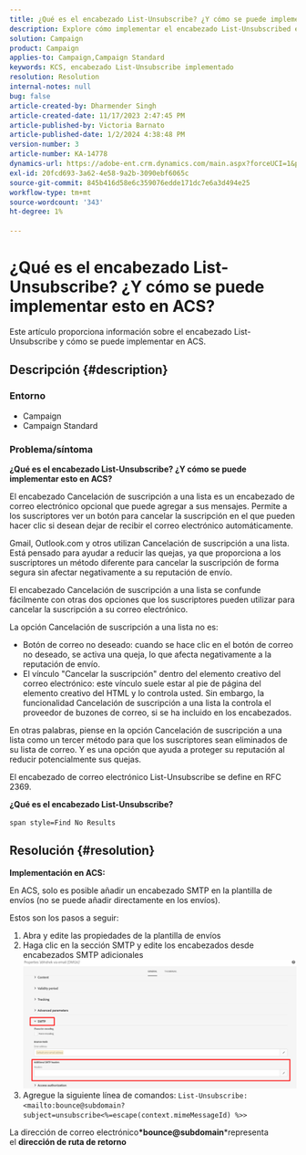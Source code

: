 ```yaml
---
title: ¿Qué es el encabezado List-Unsubscribe? ¿Y cómo se puede implementar esto en ACS?
description: Explore cómo implementar el encabezado List-Unsubscribed en ACS.
solution: Campaign
product: Campaign
applies-to: Campaign,Campaign Standard
keywords: KCS, encabezado List-Unsubscribe implementado
resolution: Resolution
internal-notes: null
bug: false
article-created-by: Dharmender Singh
article-created-date: 11/17/2023 2:47:45 PM
article-published-by: Victoria Barnato
article-published-date: 1/2/2024 4:38:48 PM
version-number: 3
article-number: KA-14778
dynamics-url: https://adobe-ent.crm.dynamics.com/main.aspx?forceUCI=1&pagetype=entityrecord&etn=knowledgearticle&id=4c986043-5885-ee11-8179-6045bd006239
exl-id: 20fcd693-3a62-4e58-9a2b-3090ebf6065c
source-git-commit: 845b416d58e6c359076edde171dc7e6a3d494e25
workflow-type: tm+mt
source-wordcount: '343'
ht-degree: 1%

---
```


# ¿Qué es el encabezado List-Unsubscribe? ¿Y cómo se puede implementar esto en ACS?


Este artículo proporciona información sobre el encabezado List-Unsubscribe y cómo se puede implementar en ACS.

## Descripción {#description}


### <b>Entorno</b>

- Campaign
- Campaign Standard


### <b>Problema/síntoma</b>

<b>¿Qué es el encabezado List-Unsubscribe? ¿Y cómo se puede implementar esto en ACS?</b>

El encabezado Cancelación de suscripción a una lista es un encabezado de correo electrónico opcional que puede agregar a sus mensajes. Permite a los suscriptores ver un botón para cancelar la suscripción en el que pueden hacer clic si desean dejar de recibir el correo electrónico automáticamente.

Gmail, Outlook.com y otros utilizan Cancelación de suscripción a una lista. Está pensado para ayudar a reducir las quejas, ya que proporciona a los suscriptores un método diferente para cancelar la suscripción de forma segura sin afectar negativamente a su reputación de envío.

El encabezado Cancelación de suscripción a una lista se confunde fácilmente con otras dos opciones que los suscriptores pueden utilizar para cancelar la suscripción a su correo electrónico.

La opción Cancelación de suscripción a una lista no es:

- Botón de correo no deseado: cuando se hace clic en el botón de correo no deseado, se activa una queja, lo que afecta negativamente a la reputación de envío.
- El vínculo &quot;Cancelar la suscripción&quot; dentro del elemento creativo del correo electrónico: este vínculo suele estar al pie de página del elemento creativo del HTML y lo controla usted. Sin embargo, la funcionalidad Cancelación de suscripción a una lista la controla el proveedor de buzones de correo, si se ha incluido en los encabezados.


En otras palabras, piense en la opción Cancelación de suscripción a una lista como un tercer método para que los suscriptores sean eliminados de su lista de correo. Y es una opción que ayuda a proteger su reputación al reducir potencialmente sus quejas.

El encabezado de correo electrónico List-Unsubscribe se define en RFC 2369.

<b>¿Qué es el encabezado List-Unsubscribe? </b>

`span style=Find No Results`


## Resolución {#resolution}


<b>Implementación en ACS:</b>

En ACS, solo es posible añadir un encabezado SMTP en la plantilla de envíos (no se puede añadir directamente en los envíos).

Estos son los pasos a seguir:

1. Abra y edite las propiedades de la plantilla de envíos
2. Haga clic en la sección SMTP y edite los encabezados desde encabezados SMTP adicionales     ![](assets/52de6f31-8da9-ee11-be37-6045bd006793.png)
3. Agregue la siguiente línea de comandos:    `List-Unsubscribe: <mailto:bounce@subdomain?subject=unsubscribe<%=escape(context.mimeMessageId) %>>`


La dirección de correo electrónico<b>*bounce@subdomain</b>*representa el <b>dirección de ruta de retorno</b>
